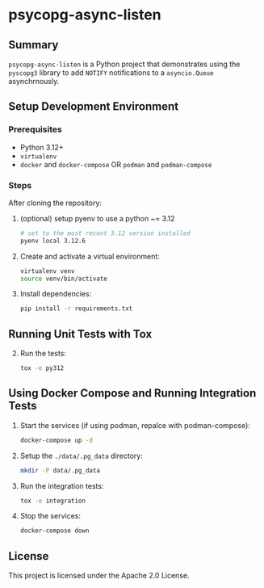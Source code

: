 # psycopg-async-listen

## Summary
`psycopg-async-listen` is a Python project that demonstrates using the `pyscopg3` library to add `NOTIFY` notifications
to a `asyncio.Queue` asynchrnously. 

## Setup Development Environment

### Prerequisites
- Python 3.12+
- `virtualenv`
- `docker` and `docker-compose` OR `podman` and `podman-compose`

### Steps

After cloning the repository:

1. (optional) setup pyenv to use a python ~= 3.12
    ```bash
    # set to the most recent 3.12 version installed
    pyenv local 3.12.6
    ```
2. Create and activate a virtual environment:
    ```bash
    virtualenv venv
    source venv/bin/activate
    ```

3. Install dependencies:
    ```bash
    pip install -r requirements.txt
    ```

## Running Unit Tests with Tox

2. Run the tests:
    ```bash
    tox -e py312
    ```

## Using Docker Compose and Running Integration Tests

1. Start the services (if using podman, repalce with podman-compose):
    ```bash
    docker-compose up -d
    ```

2. Setup the `./data/.pg_data` directory:
    ```bash
    mkdir -P data/.pg_data
    ```

3. Run the integration tests:
    ```bash
    tox -e integration
    ```

4. Stop the services:
    ```bash
    docker-compose down
    ```

## License
This project is licensed under the Apache 2.0 License.
